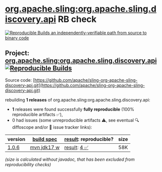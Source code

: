 [org.apache.sling:org.apache.sling.discovery.api](https://central.sonatype.com/artifact/org.apache.sling/org.apache.sling.discovery.api/versions) RB check
=======

[![Reproducible Builds](https://reproducible-builds.org/images/logos/rb.svg) an independently-verifiable path from source to binary code](https://reproducible-builds.org/)

## Project: [org.apache.sling:org.apache.sling.discovery.api](https://central.sonatype.com/artifact/org.apache.sling/org.apache.sling.discovery.api/versions) [![Reproducible Builds](https://img.shields.io/endpoint?url=https://raw.githubusercontent.com/jvm-repo-rebuild/reproducible-central/master/content/org/apache/sling/org.apache.sling.discovery.api/badge.json)](https://github.com/jvm-repo-rebuild/reproducible-central/blob/master/content/org/apache/sling/org.apache.sling.discovery.api/README.md)

Source code: [https://github.com/apache/sling-org-apache-sling-discovery-api.git](https://github.com/apache/sling-org-apache-sling-discovery-api.git)

rebuilding **1 releases** of org.apache.sling:org.apache.sling.discovery.api:
- **1** releases were found successfully **fully reproducible** (100% reproducible artifacts :white_check_mark:),
- 0 had issues (some unreproducible artifacts :warning:, see eventual :mag: diffoscope and/or :memo: issue tracker links):

| version | [build spec](/BUILDSPEC.md) | [result](https://reproducible-builds.org/docs/jvm/): reproducible? | size |
| -- | --------- | ------ | -- |
| [1.0.6](https://central.sonatype.com/artifact/org.apache.sling/org.apache.sling.discovery.api/1.0.6/pom) | [mvn jdk17 w](org.apache.sling.discovery.api-1.0.6.buildspec) | [result](org.apache.sling.discovery.api-1.0.6.buildinfo): [4 :white_check_mark: ](org.apache.sling.discovery.api-1.0.6.buildcompare) | 58K |

<i>(size is calculated without javadoc, that has been excluded from reproducibility checks)</i>
